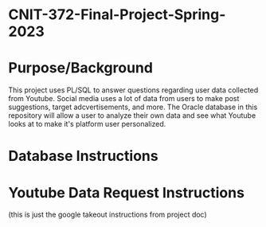# CNIT-372-Final-Project-Spring-2023

Purpose/Background
==================
This project uses PL/SQL to answer questions regarding user data collected from Youtube. Social media uses a lot of data from users to make post suggestions, target adcvertisements, and more. The Oracle database in this repository will allow a user to analyze their own data and see what Youtube looks at to make it's platform user personalized.

Database Instructions
=====================

Youtube Data Request Instructions
=================================
(this is just the google takeout instructions from project doc)
